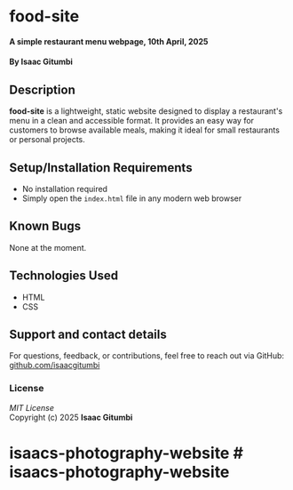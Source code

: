 # food-site

#### A simple restaurant menu webpage, 10th April, 2025  
#### By **Isaac Gitumbi**

## Description

**food-site** is a lightweight, static website designed to display a restaurant's menu in a clean and accessible format. It provides an easy way for customers to browse available meals, making it ideal for small restaurants or personal projects.

## Setup/Installation Requirements

- No installation required
- Simply open the `index.html` file in any modern web browser

## Known Bugs

None at the moment.

## Technologies Used

- HTML
- CSS

## Support and contact details

For questions, feedback, or contributions, feel free to reach out via GitHub: [github.com/isaacgitumbi](https://github.com/isaacgitumbi)

### License

*MIT License*  
Copyright (c) 2025 **Isaac Gitumbi**
# isaacs-photography-website # isaacs-photography-website
